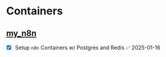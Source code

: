 # Containers

## [my_n8n](my_n8n/README.md)
- [x] Setup `n8n` Containers w/ Postgres and Redis ✅ 2025-01-16
 

